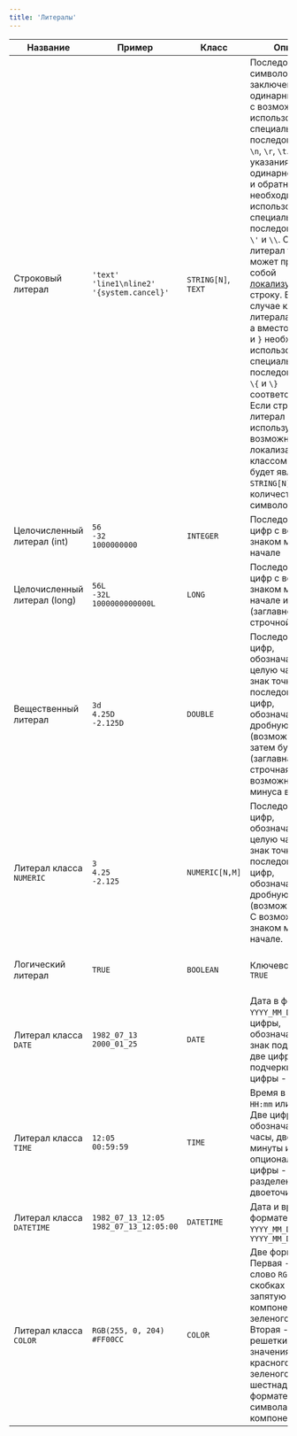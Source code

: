 ```yaml
---
title: 'Литералы'
---
```


|Название|Пример|Класс|Описание|Ограничения|
|---|---|---|---|---|
|<a className="lsdoc-anchor" id="strliteral"/>Строковый литерал|`'text'`<br/>`'line1\nline2'`<br/>`'{system.cancel}'`|`STRING[N]`, `TEXT`|Последовательность символов, заключенная в одинарные кавычки с возможностью использовать специальные последовательности `\n`, `\r`, `\t`. Для указания символов одинарной кавычки и обратного слэша необходимо использовать специальные последовательности `\'` и `\\`. Строковый литерал также может представлять собой [локализуемую](Internationalization.md) строку. В этом случае классом литерала будет `TEXT`, а вместо символов `{` и `}` необходимо использовать специальные последовательности `\{` и `\}` соответственно. Если строковый литерал не использует возможности локализации, то классом литерала будет являться `STRING[N]`, где N - количество символов в строке.||
|<a className="lsdoc-anchor" id="intliteral"/>Целочисленный литерал (int)|`56`<br/>`-32`<br/>`1000000000`|`INTEGER`|Последовательность цифр с возможным знаком минуса в начале|32-битные знаковые целые числа|
|<a className="lsdoc-anchor" id="longliteral"/>Целочисленный литерал (long)|`56L`<br/>`-32L`<br/>`1000000000000L`|`LONG`|Последовательность цифр с возможным знаком минуса в начале и буквой `L` (заглавной или строчной) в конце|64-битные знаковые целые числа|
|<a className="lsdoc-anchor" id="doubleliteral"/>Вещественный литерал|`3d`<br/>`4.25D`<br/>`-2.125D`|`DOUBLE`|Последовательность цифр, обозначающая целую часть, затем знак точки, затем последовательность цифр, обозначающих дробную часть (возможно пустая), затем буква `D` (заглавная или строчная). С возможным знаком минуса в начале.|64-битное число с плавающей точкой|
|<a className="lsdoc-anchor" id="numericliteral"/>Литерал класса `NUMERIC`|`3`<br/>`4.25`<br/>`-2.125`|`NUMERIC[N,M]`|Последовательность цифр, обозначающая целую часть, затем знак точки, затем последовательность цифр, обозначающих дробную часть (возможно пустая). С возможным знаком минуса в начале.|Количество цифр целой и дробной части литерала определяют его класс|
|<a className="lsdoc-anchor" id="booleanliteral"/>Логический литерал|`TRUE`|`BOOLEAN`|Ключевое слово `TRUE`|Противоположным значением является специальное значение `NULL`|
|<a className="lsdoc-anchor" id="dateliteral"/>Литерал класса `DATE`|`1982_07_13`<br/>`2000_01_25`|`DATE`|Дата в формате `YYYY_MM_DD`. Четыре цифры, обозначающие год, знак подчеркивания, две цифры - месяц, подчеркивание, две цифры - день.||
|<a className="lsdoc-anchor" id="timeliteral"/>Литерал класса `TIME`|`12:05`<br/>`00:59:59`|`TIME`|Время в формате `HH:mm` или `HH:mm:ss`. Две цифры, обозначающие часы, две цифры - минуты и опционально две цифры - секунды, разделенные знаком двоеточия.|Часы от 0 до 23, минуты от 0 до 59, секунды от 0 до 59|
|<a className="lsdoc-anchor" id="datetimeliteral"/>Литерал класса `DATETIME`|`1982_07_13_12:05`<br/>`1982_07_13_12:05:00`|`DATETIME`|Дата и время в формате `YYYY_MM_DD_HH:mm` или `YYYY_MM_DD_HH:mm:ss`||
|<a className="lsdoc-anchor" id="colorliteral"/>Литерал класса `COLOR`|`RGB(255, 0, 204)`<br/>`#FF00CC`|`COLOR`|Две формы задания. Первая - ключевое слово `RGB`, затем в скобках через запятую значения компонент красного, зеленого и синего. Вторая - знак решетки, затем значения компонент красного, синего и зеленого в шестнадцатеричном формате по два символа на компоненту. |Каждое число от 0 до 255. В шестнадцатеричном представлении можно использовать как заглавные, так и строчные символы|
